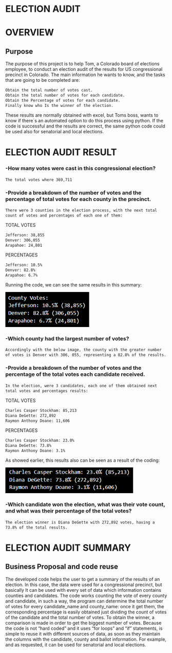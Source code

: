 # ELECTION AUDIT

# OVERVIEW
## Purpose
The purpose of this project is to help Tom, a Colorado board of elections employee, to conduct an election audit of the results for US congressional precinct in Colorado. The main information he wants to know, and the tasks that are going to be completed are:

	Obtain the total number of votes cast.
	Obtain the total number of votes for each candidate.
	Obtain the Percentage of votes for each candidate.
	Finally know who Is the winner of the election.
These results are normally obtained with excel, but Toms boss, wants to know if there´s an automated option to do this process using python. If the code is successful and the results are correct, the same python code could be used also for senatorial and local elections.
# ELECTION AUDIT RESULT
### -How many votes were cast in this congressional election?
    The total votes where 369,711
### -Provide a breakdown of the number of votes and the percentage of total votes for each county in the precinct.
    There were 3 counties in the election process, with the next total count of votes and percentages of each one of them:
TOTAL VOTES

    Jefferson: 38,855
    Denver: 306,055
    Arapahoe: 24,801
PERCENTAGES

    Jefferson: 10.5%
    Denver: 82.8%
    Arapahoe: 6.7% 

Running the code, we can see the same results in this summary:

![Title](Resources/county_summary.png)
 
### -Which county had the largest number of votes?

    Accordingly with the below image, the county with the greater number of votes is Denver with 306, 055, representing a 82.8% of the results.
### -Provide a breakdown of the number of votes and the percentage of the total votes each candidate received.
    In the election, were 3 candidates, each one of them obtained next total votes and percentages results:

TOTAL VOTES

    Charles Casper Stockham: 85,213
    Diana DeGette: 272,892
    Raymon Anthony Doane: 11,606
PERCENTAGES

    Charles Casper Stockham: 23.0%
    Diana DeGette: 73.8%
    Raymon Anthony Doane: 3.1%
As showed earlier, this results also can be seen as a result of the coding:

![Title](Resources/candidate_summary.png)

 
### -Which candidate won the election, what was their vote count, and what was their percentage of the total votes?

    The election winner is Diana DeGette with 272,892 votes, having a 73.8% of the total results.
# ELECTION AUDIT SUMMARY
## Business Proposal and code reuse
The developed code helps the user to get a summary of the results of an election. In this case, the data were used for a congressional precinct, but basically It can be used with every set of data which information contains counties and candidates.
The code works counting the vote of every county and candidate, in such a way, the program can determine the total number of votes for every candidate_name and county_name: once it get them, the corresponding percentage is easily obtained just dividing the count of votes of the candidate and the total number of votes. To obtain the winner, a comparison is made in order to get the biggest number of votes.
Because the code is not “hard coded” and it uses “for loops” and “if” statements, is simple to reuse it with different sources of data, as soon as they maintain the columns with the candidate, county and ballot information. For example, and as requested, it can be used for senatorial and local elections. 
